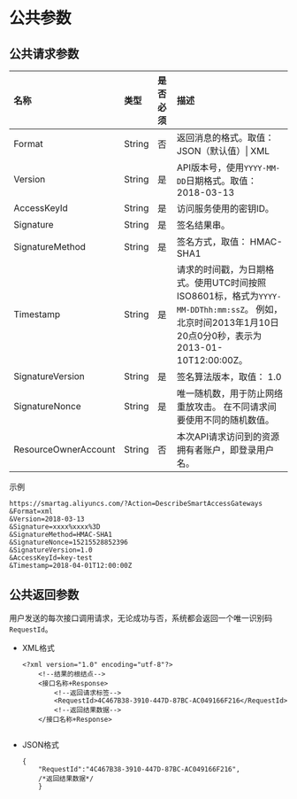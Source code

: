 # 公共参数

## 公共请求参数

|名称|类型|是否必须|描述|
|:-|:-|:---|:-|
|Format|String|否|返回消息的格式。取值： JSON（默认值）\| XML |
|Version|String|是|API版本号，使用`YYYY-MM-DD`日期格式。取值： 2018-03-13 |
|AccessKeyId|String|是|访问服务使用的密钥ID。|
|Signature|String|是|签名结果串。|
|SignatureMethod|String|是|签名方式，取值： HMAC-SHA1 |
|Timestamp|String|是|请求的时间戳，为日期格式。使用UTC时间按照 ISO8601标，格式为`YYYY-MM-DDThh:mm:ssZ`。 例如，北京时间2013年1月10日20点0分0秒，表示为2013-01-10T12:00:00Z。 |
|SignatureVersion|String|是|签名算法版本，取值： 1.0 |
|SignatureNonce|String|是|唯一随机数，用于防止网络重放攻击。 在不同请求间要使用不同的随机数值。 |
|ResourceOwnerAccount|String|否|本次API请求访问到的资源拥有者账户，即登录用户名。|

示例

```
https://smartag.aliyuncs.com/?Action=DescribeSmartAccessGateways
&Format=xml
&Version=2018-03-13
&Signature=xxxx%xxxx%3D
&SignatureMethod=HMAC-SHA1
&SignatureNonce=15215528852396
&SignatureVersion=1.0
&AccessKeyId=key-test
&Timestamp=2018-04-01T12:00:00Z
```

## 公共返回参数

用户发送的每次接口调用请求，无论成功与否，系统都会返回一个唯一识别码`RequestId`。

-   XML格式

    ```
    <?xml version="1.0" encoding="utf-8"?> 
        <!--结果的根结点-->
        <接口名称+Response>
            <!--返回请求标签-->
            <RequestId>4C467B38-3910-447D-87BC-AC049166F216</RequestId>
            <!--返回结果数据-->
        </接口名称+Response>
                        
    ```

-   JSON格式

    ```
    {
        "RequestId":"4C467B38-3910-447D-87BC-AC049166F216",
        /*返回结果数据*/
        }
    ```


